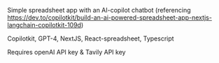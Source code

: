 Simple spreadsheet app with an AI-copilot chatbot
(referencing https://dev.to/copilotkit/build-an-ai-powered-spreadsheet-app-nextjs-langchain-copilotkit-109d)

Copilotkit, GPT-4, NextJS, React-spreadsheet, Typescript

Requires openAI API key & Tavily API key
